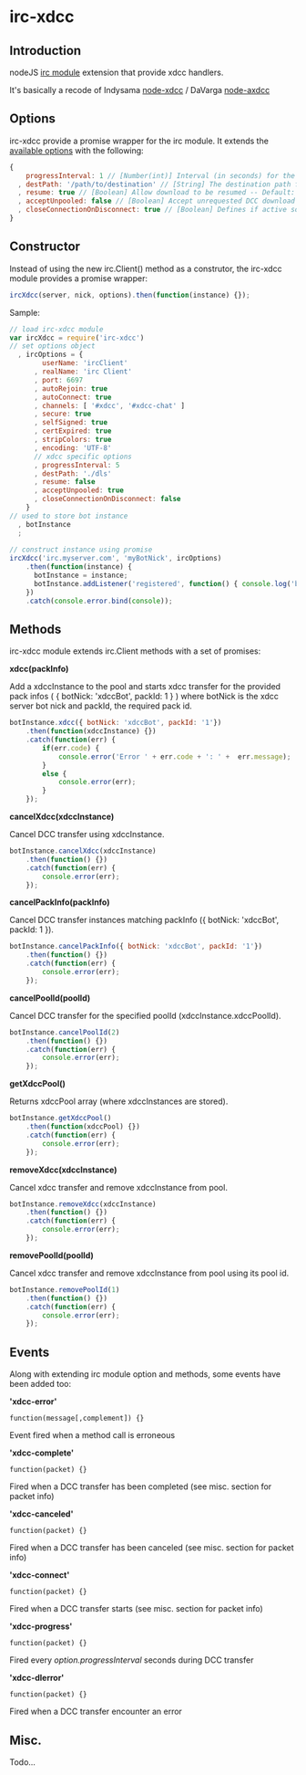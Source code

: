 # irc-xdcc

## Introduction
nodeJS [irc module](https://github.com/martynsmith/node-irc) extension that provide xdcc handlers.

It's basically a recode of Indysama [node-xdcc](https://github.com/Indysama/node-xdcc) / DaVarga [node-axdcc](https://github.com/DaVarga/node-axdcc/)


## Options
irc-xdcc provide a promise wrapper for the irc module. It extends the [available options](https://node-irc.readthedocs.org/en/latest/API.html#client) with the following:

```javascript
{
    progressInterval: 1 // [Number(int)] Interval (in seconds) for the progress update event (xdcc-progress) -- Default: 1
  , destPath: '/path/to/destination' // [String] The destination path for downloads -- Default is the current process path + /downloads -> path.join(__dirname, 'downloads')
  , resume: true // [Boolean] Allow download to be resumed -- Default: true
  , acceptUnpooled: false // [Boolean] Accept unrequested DCC download (accept a DCC download that doesn't match any DCC instance found in _xdccPool array -- Default: false
  , closeConnectionOnDisconnect: true // [Boolean] Defines if active sockets should be closed if the IRC client get disconnected or killed -- Default: true
}
```


## Constructor
Instead of using the new irc.Client() method as a construtor, the irc-xdcc module provides a promise wrapper:

```javascript
ircXdcc(server, nick, options).then(function(instance) {});
```

Sample:
```javascript
// load irc-xdcc module
var ircXdcc = require('irc-xdcc')
// set options object
  , ircOptions = {
        userName: 'ircClient'
      , realName: 'irc Client'
      , port: 6697
      , autoRejoin: true
      , autoConnect: true
      , channels: [ '#xdcc', '#xdcc-chat' ]
      , secure: true
      , selfSigned: true
      , certExpired: true
      , stripColors: true
      , encoding: 'UTF-8'
      // xdcc specific options
      , progressInterval: 5
      , destPath: './dls'
      , resume: false
      , acceptUnpooled: true
      , closeConnectionOnDisconnect: false
    }
// used to store bot instance
  , botInstance
  ;
  
// construct instance using promise
ircXdcc('irc.myserver.com', 'myBotNick', ircOptions)
    .then(function(instance) {
      botInstance = instance;
      botInstance.addListener('registered', function() { console.log('bot connected'); });
    })
    .catch(console.error.bind(console));
```


## Methods
irc-xdcc module extends irc.Client methods with a set of promises:

**xdcc(packInfo)**

Add a xdccInstance to the pool and starts xdcc transfer for the provided pack infos ( { botNick: 'xdccBot', packId: 1 } ) where botNick is the xdcc server bot nick and packId, the required pack id.

```javascript
botInstance.xdcc({ botNick: 'xdccBot', packId: '1'})
    .then(function(xdccInstance) {})
    .catch(function(err) {
        if(err.code) {
            console.error('Error ' + err.code + ': ' +  err.message);
        }
        else {
            console.error(err);
        }
    });
```

**cancelXdcc(xdccInstance)**

Cancel DCC transfer using xdccInstance.

```javascript
botInstance.cancelXdcc(xdccInstance)
    .then(function() {})
    .catch(function(err) {
        console.error(err);
    });
```

**cancelPackInfo(packInfo)**

Cancel DCC transfer instances matching packInfo ({ botNick: 'xdccBot', packId: 1 }).

```javascript
botInstance.cancelPackInfo({ botNick: 'xdccBot', packId: '1'})
    .then(function() {})
    .catch(function(err) {
        console.error(err);
    });
```

**cancelPoolId(poolId)**

Cancel DCC transfer for the specified poolId (xdccInstance.xdccPoolId).

```javascript
botInstance.cancelPoolId(2)
    .then(function() {})
    .catch(function(err) {
        console.error(err);
    });
```

**getXdccPool()**

Returns xdccPool array (where xdccInstances are stored).

```javascript
botInstance.getXdccPool()
    .then(function(xdccPool) {})
    .catch(function(err) {
        console.error(err);
    });
```

**removeXdcc(xdccInstance)**

Cancel xdcc transfer and remove xdccInstance from pool.

```javascript
botInstance.removeXdcc(xdccInstance)
    .then(function() {})
    .catch(function(err) {
        console.error(err);
    });
```

**removePoolId(poolId)**

Cancel xdcc transfer and remove xdccInstance from pool using its pool id.

```javascript
botInstance.removePoolId(1)
    .then(function() {})
    .catch(function(err) {
        console.error(err);
    });
```


## Events
Along with extending irc module option and methods, some events have been added too:

**'xdcc-error'**
```
function(message[,complement]) {}
```
Event fired when a method call is erroneous

**'xdcc-complete'**
```
function(packet) {}
```
Fired when a DCC transfer has been completed (see misc. section for packet info)

**'xdcc-canceled'**
```
function(packet) {}
```
Fired when a DCC transfer has been canceled (see misc. section for packet info)

**'xdcc-connect'**
```
function(packet) {}
```
Fired when a DCC transfer starts (see misc. section for packet info)

**'xdcc-progress'**
```
function(packet) {}
```
Fired every *option.progressInterval* seconds during DCC transfer

**'xdcc-dlerror'**
```
function(packet) {}
```
Fired when a DCC transfer encounter an error


## Misc.
Todo...
